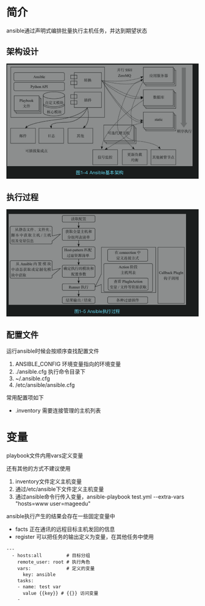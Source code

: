 # 简介
ansible通过声明式编排批量执行主机任务，并达到期望状态

## 架构设计
![](img/2.png)

## 执行过程
![](img/1.png)

## 配置文件
运行ansible时候会按顺序查找配置文件

1. ANSIBLE_CONFIG 环境变量指向的环境变量
2. ./ansible.cfg 执行命令目录下
3. ~/.ansible.cfg
4. /etc/ansible/ansible.cfg

常用配置项如下
- .inventory 需要连接管理的主机列表


# 变量
playbook文件内用vars定义变量

还有其他的方式不建议使用 

1. inventory文件定义主机变量
2. 通过/etc/ansible下文件定义主机变量
3. 通过ansible命令行传入变量，ansible-playbook test.yml --extra-vars "hosts=www user=mageedu"


ansible执行产生的结果会存在一些固定变量中
- facts 正在通讯的远程目标主机发回的信息
- register 可以把任务的输出定义为变量，在其他任务中使用

```
---
  - hosts:all         # 目标分组
    remote_user: root # 执行角色
    vars:             # 定义的变量
      key: ansible
    tasks:
    - name: test var           
      value {{key}} # {{}} 访问变量  
    - 
```
